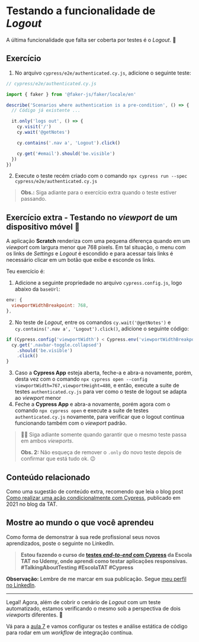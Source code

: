 # Testando a funcionalidade de _Logout_

A última funcionalidade que falta ser coberta por testes é o _Logout_. 🚪

## Exercício

1. No arquivo `cypress/e2e/authenticated.cy.js`, adicione o seguinte teste:

```js
// cypress/e2e/authenticated.cy.js

import { faker } from '@faker-js/faker/locale/en'

describe('Scenarios where authentication is a pre-condition', () => {
  // Código já existente ...

  it.only('logs out', () => {
    cy.visit('/')
    cy.wait('@getNotes')

    cy.contains('.nav a', 'Logout').click()

    cy.get('#email').should('be.visible')
  })
})
```

2. Execute o teste recém criado com o comando `npx cypress run --spec cypress/e2e/authenticated.cy.js`

> **Obs.:** Siga adiante para o exercício extra quando o teste estiver passando.

## Exercício extra -  Testando no _viewport_ de um dispositivo móvel 📱

A aplicação **Scratch** renderiza com uma pequena diferença quando em um _viewport_ com largura menor que 768 pixels. Em tal situação, o menu com os links de _Settings_ e _Logout_ é escondido e para acessar tais links é necessário clicar em um botão que exibe e esconde os links.

Teu exercício é:

1. Adicione a seguinte propriedade no arquivo `cypress.config.js`, logo abaixo da `baseUrl`:

```js
env: {
  viewportWidthBreakpoint: 768,
},

```

2. No teste de _Logout_, entre os comandos `cy.wait('@getNotes')` e `cy.contains('.nav a', 'Logout').click()`, adicione o seguinte código:

```js
if (Cypress.config('viewportWidth') < Cypress.env('viewportWidthBreakpoint')) {
  cy.get('.navbar-toggle.collapsed')
    .should('be.visible')
    .click()
}

```

3. Caso a __Cypress App__ esteja aberta, feche-a e abra-a novamente, porém, desta vez com o comando `npx cypress open --config viewportWidth=767,viewportHeight=480`, e então, execute a suite de testes `authenticated.cy.js` para ver como o teste de logout se adapta ao _viewport_ menor
4. Feche a __Cypress App__ e abra-a novamente, porém agora com o comando `npx cypress open` e execute a suite de testes `authenticated.cy.js` novamente, para verificar que o logout continua funcionando também com o _viewport_ padrão.

> 🧑‍🏫 Siga adiante somente quando garantir que o mesmo teste passa em ambos _viewports_.
>
> **Obs. 2:** Não esqueça de remover o `.only` do novo teste depois de confirmar que está tudo ok. 😉

## Conteúdo relacionado

Como uma sugestão de conteúdo extra, recomendo que leia o blog post [Como realizar uma ação condicionalmente com Cypress](https://talkingabouttesting.com/2021/02/23/como-realizar-uma-acao-condicionalmente-com-cypress/), publicado em 2021 no blog da TAT.

## Mostre ao mundo o que você aprendeu

Como forma de demonstrar à sua rede profissional seus novos aprendizados, poste o seguinte no LinkedIn.

> **Estou fazendo o curso de [testes _end-to-end_ com Cypress](https://www.udemy.com/course/testes-end-to-end-com-cypress/?referralCode=BFC58FC7B29F2F37904D) da Escola TAT no Udemy, onde aprendi como testar aplicações responsivas. #TalkingAboutTesting #EscolaTAT #Cypress**

**Observação:** Lembre de me marcar em sua publicação. Segue [meu perfil no LinkedIn](https://www.linkedin.com/in/walmyr-lima-e-silva-filho).

___

Legal! Agora, além de cobrir o cenário de _Logout_ com um teste automatizado, estamos verificando o mesmo sob a perspectiva de dois _viewports_ diferentes. 🎈

Vá para a [aula 7](./7.md) e vamos configurar os testes e análise estática de código para rodar em um _workflow_ de integração contínua.